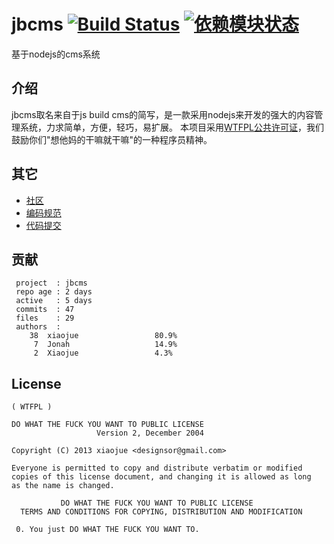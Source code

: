 # jbcms [![Build Status](https://travis-ci.org/xiaojue/jbcms.png?branch=master)](https://travis-ci.org/xiaojue/jbcms) [![依赖模块状态](https://david-dm.org/xiaojue/jbcms.png)](http://david-dm.org/xiaojue/jbcms)

基于nodejs的cms系统

## 介绍

jbcms取名来自于js build cms的简写，是一款采用nodejs来开发的强大的内容管理系统，力求简单，方便，轻巧，易扩展。
本项目采用[WTFPL公共许可证](http://www.wtfpl.net/)，我们鼓励你们"想他妈的干嘛就干嘛"的一种程序员精神。

## 其它

* [社区](https://github.com/xiaojue/jbcms/issues)
* [编码规范](https://github.com/xiaojue/jbcms/wiki/codeStyle)
* [代码提交](https://github.com/xiaojue/jbcms/issues/5)

## 贡献

```
 project  : jbcms
 repo age : 2 days
 active   : 5 days
 commits  : 47
 files    : 29
 authors  : 
    38  xiaojue                 80.9%
     7  Jonah                   14.9%
     2  Xiaojue                 4.3%
```

## License

```
( WTFPL )

DO WHAT THE FUCK YOU WANT TO PUBLIC LICENSE
                   Version 2, December 2004

Copyright (C) 2013 xiaojue <designsor@gmail.com>

Everyone is permitted to copy and distribute verbatim or modified
copies of this license document, and changing it is allowed as long
as the name is changed.

           DO WHAT THE FUCK YOU WANT TO PUBLIC LICENSE
  TERMS AND CONDITIONS FOR COPYING, DISTRIBUTION AND MODIFICATION

 0. You just DO WHAT THE FUCK YOU WANT TO.
```
